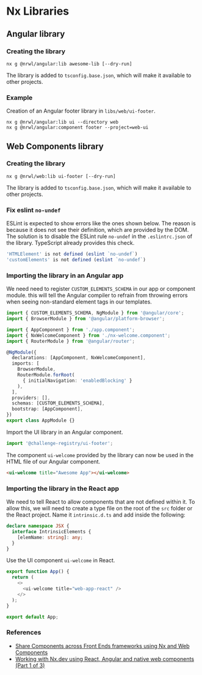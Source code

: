 # Nx Libraries

## Angular library

### Creating the library

    nx g @nrwl/angular:lib awesome-lib [--dry-run]

The library is added to `tsconfig.base.json`, which will make it available to
other projects.

### Example

Creation of an Angular footer library in `libs/web/ui-footer`.

```console
nx g @nrwl/angular:lib ui --directory web
nx g @nrwl/angular:component footer --project=web-ui
```

## Web Components library

### Creating the library

    nx g @nrwl/web:lib ui-footer [--dry-run]

The library is added to `tsconfig.base.json`, which will make it available to
other projects.

### Fix eslint `no-undef`

ESLint is expected to show errors like the ones shown below. The reason is
because it does not see their definition, which are provided by the DOM. The
solution is to disable the ESLint rule `no-undef` in the `.eslintrc.json` of the
library. TypeScript already provides this check.

```typescript
'HTMLElement' is not defined (eslint `no-undef`)
'customElements' is not defined (eslint `no-undef`)
```

### Importing the library in an Angular app

We need need to register `CUSTOM_ELEMENTS_SCHEMA` in our app or component
module. this will tell the Angular compiler to refrain from throwing errors when
seeing non-standard element tags in our templates.

```typescript
import { CUSTOM_ELEMENTS_SCHEMA, NgModule } from '@angular/core';
import { BrowserModule } from '@angular/platform-browser';

import { AppComponent } from './app.component';
import { NxWelcomeComponent } from './nx-welcome.component';
import { RouterModule } from '@angular/router';

@NgModule({
  declarations: [AppComponent, NxWelcomeComponent],
  imports: [
    BrowserModule,
    RouterModule.forRoot(
      { initialNavigation: 'enabledBlocking' }
    ),
  ],
  providers: [],
  schemas: [CUSTOM_ELEMENTS_SCHEMA],
  bootstrap: [AppComponent],
})
export class AppModule {}
```

Import the UI library in an Angular component.

```typescript
import '@challenge-registry/ui-footer';
```

The component `ui-welcome` provided by the library can now be used in the HTML
file of our Angular component.

```html
<ui-welcome title="Awesome App"></ui-welcome>
```

### Importing the library in the React app

We need to tell React to allow components that are not defined within it. To
allow this, we will need to create a type file on the root of the `src` folder or
the React project. Name it `intrinsic.d.ts` and add inside the following:

```typescript
declare namespace JSX {
  interface IntrinsicElements {
    [elemName: string]: any;
  }
}
```

Use the UI component `ui-welcome` in React.

```typescript
export function App() {
  return (
    <>
      <ui-welcome title="web-app-react" />
    </>
  );
}

export default App;
```

### References

- [Share Components across Front Ends frameworks using Nx and Web
  Components](https://crocsx.hashnode.dev/share-components-across-front-ends-frameworks-using-nx-and-web-components)
- [Working with Nx.dev using React, Angular and native web components (Part 1 of
  3)](https://medium.com/@fabianandrescano/working-with-nx-dev-9761da40566a)